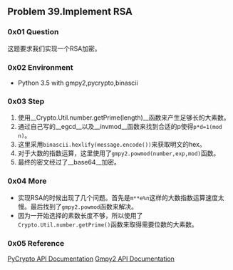 ## Problem 39.Implement RSA

### 0x01 Question
这题要求我们实现一个RSA加密。

### 0x02 Environment
* Python 3.5 with gmpy2,pycrypto,binascii

### 0x03 Step
1. 使用__Crypto.Util.number.getPrime(length)__函数来产生足够长的大素数。
2. 通过自己写的__egcd__以及__invmod__函数来找到合适的p使得`p*d=1(mod n)`。
3. 这里采用`binascii.hexlify(message.encode())`来获取明文的hex。
4. 对于大数的指数运算，这里使用了`gmpy2.powmod(number,exp,mod)`函数。
5. 最终的密文经过了__base64__加密。

### 0x04 More
* 实现RSA的时候出现了几个问题。首先是`m**e%n`这样的大数指数运算速度太慢。最后找到了`gmpy2.powmod`函数来解决。
* 因为一开始选择的素数长度不够，所以使用了`Crypto.Util.number.getPrime()`函数来取得需要位数的大素数。

### 0x05 Reference
[PyCrypto API Documentation](http://pythonhosted.org/pycrypto/)
[Gmpy2 API Documentation](http://gmpy2.readthedocs.io/en/latest)

